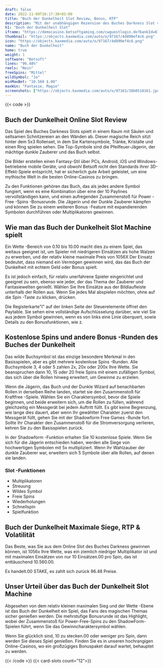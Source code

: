 ```yaml
---
draft: false
date: 2022-11-09T16:17:38+03:00
title: "Buch der Dunkelheit Slot Review, Bonus, RTP"
description: "Mit der unabhängigen Rezension des Buches Darkness Slot von Betsoft können Sie hier kostenlos oder echtes Geld spielen und hier einen Bonus erhalten!"
h1: "Buch der Dunkelheit Slot"
iframe: "https://democasino.betsoftgaming.com/cwguestlogin.do?bankId=675&CDN=AUTO&gameId=825"
thumbnail: "https://objects.kaxmedia.com/auto/o/97167/4d890ef4c6.png"
icon: "https://objects.kaxmedia.com/auto/o/97167/4d890ef4c6.png"
name: "Buch der Dunkelheit"
home: true
weight: 1
software: "Betsoft"
lines: "96.48%"
reels: "Nein"
freeSpins: "Mittel"
wildSymbol: "Ja"
minMaxBet: "10.560 $.00"
maxWin: "Fantasie, Magie"
screenshots: ["https://objects.kaxmedia.com/auto/o/97163/38b0518161.jpeg"]
---
```


{{< code >}}<h2>Buch der Dunkelheit Online Slot Review</h2><p>Das Spiel des Buches Darkness Slots spielt in einem Raum mit Säulen und seltsamen Schnitzereien an den Wänden ab. Dieser magische Reich sitzt hinter dem 5x3 Rollenset, in dem Sie Kartensymbole, Tränke, Kristalle und einen Ring spielen sehen. Die Top-Symbole sind die Pfeilfeuer-Jägerin, der mächtige dunkle Zauberer und das Buch selbst.</p><p>Die Bilder erstellen einen Fantasy-Stil über PCs, Android, iOS und Windows-betriebene mobile Geräte, und obwohl Betsoft nicht den Standards ihrer 3D-Effekt-Spiele entspricht, hat er sicherlich gute Arbeit geleistet, um eine mythische Welt in die besten Online-Casinos zu bringen.</p><p>Zu den Funktionen gehören das Buch, das als jedes andere Symbol fungiert, wenn es eine Kombination über eine der 10 Paylines vervollständigen kann, und einen aufregenden Zusammenstoß für Power -Free -Spins -Bonusrunde. Die Jägerin und der Dunkle Zauberer kämpfen und können Sie zu einem weiteren Bonus -Feature mit expandierenden Symbolen durchführen oder Multiplikatoren gewinnen.</p><h2>Wie man das Buch der Dunkelheit Slot Machine spielt</h2><p>Ein Wette -Bereich von 0.10 bis 10.00 macht dies zu einem Spiel, das weitaus geeignet ist, um Spieler mit niedrigeren Einsätzen als hohe Walzen zu erwerben, und der relativ kleine maximale Preis von 1056X Der Einsatz bedeutet, dass niemand ein Vermögen gewinnen wird, das das Buch der Dunkelheit mit echtem Geld oder Bonus spielt.</p><p>Es ist jedoch einfach, für relativ unerfahrene Spieler eingerichtet und geeignet zu sein, ebenso wie jeder, der das Thema der Zauberer und Fantasiewelten genießt. Wählen Sie Ihre Einsätze aus der Bildlaufleiste unterhalb der Rollen aus. Wenn Sie jedes Mal abspielen möchten, ohne auf die Spin -Taste zu klicken, drücken.</p><p>Die Registerkarte"I" auf der linken Seite der Steuerelemente öffnet den Paytable. Sie sehen eine vollständige Aufschlüsselung darüber, wie viel Sie aus jedem Symbol gewinnen, wenn es von links eine Linie überquert, sowie Details zu den Bonusfunktionen, wie z.</p><h2>Kostenlose Spins und andere Bonus -Runden des Buches der Dunkelheit</h2><p>Das wilde Buchsymbol ist das einzige besondere Merkmal in den Basisspielen, aber es gibt mehrere kostenlose Spins -Runden. Alle Buchsymbole 3, 4 oder 5 zahlen 2x, 20x oder 200x Ihre Wette. Sie beanspruchen dann 10, 15 oder 20 freie Spins mit einem zufälligen Symbol, das sich über die Rollen hinweg erweitert, um Gewinne zu erzielen.</p><p>Wenn die Jägerin, das Buch und der Dunkle Wizard auf benachbarten Rollen in derselben Reihe landen, startet sie den Zusammenstoß für Kraftfree -Spiele. Wählen Sie ein Charaktersymbol, bevor die Spiele beginnen, und beide erweitern sich, um die Rollen zu füllen, während gleichzeitig ein Messgerät bei jedem Auftritt füllt. Es gibt keine Begrenzung, wie lange dies dauert, aber wenn Ihr gewählter Charakter zuerst den Messgerät füllt, gehen Sie mit der Shadowform Free Games -Runde fort. Sollte Ihr Charakter den Zusammenstoß für die Stromversorgung verlieren, kehren Sie zu den Basisspielen zurück.</p><p>In der Shadowform -Funktion erhalten Sie 10 kostenlose Spiele. Wenn Sie sich für die Jägerin entschieden haben, werden alle Siege von hochwertigen Symbolen mit 5x multipliziert. Wenn Ihr Wahlzauber der dunkle Zauberer war, erweitern sich 5 Symbole über alle Rollen, auf denen sie landen.</p><h3>
Slot -Funktionen</h3><ul>
<li></span>
Multiplikatoren</li>
<li></span>
Streuung</li>
<li></span>
Wildes Symbol</li>
<li></span>
Freie Spins</li>
<li></span>
Wiederholungen</li>
<li></span>
Schnellspin</li>
<li></span>
Spielfunktion</li></ul><h2>Buch der Dunkelheit Maximale Siege, RTP & Volatilität</h2><p>Das Beste, was Sie aus dem Online Slot des Buches Darkness gewinnen können, ist 1056x Ihre Wette, was ein ziemlich niedriger Multiplikator ist und mit maximalen Einsätzen von nur 10 Einsätzen.00 pro Spin, das ist enttäuschend 10.560.00.</p><p>Es handelt.00 STAKE, es zahlt sich zurück 96.48 Preise.</p><h2>Unser Urteil über das Buch der Dunkelheit Slot Machine</h2><p>Abgesehen von dem relativ kleinen maximalen Sieg und der Wette -Ebene ist das Buch der Dunkelheit ein Spiel, das Fans des magischen Themas sicher genießen werden. Die mehrstufige Bonusrunde ist das Highlight, wobei der Zusammenstoß für Power-Free-Spins zu den ShadowForm-Spielen führt, wenn Sie das Gewinncharaktersymbol wählen.</p><p>Wenn Sie glücklich sind, 10 zu stecken.00 oder weniger pro Spin, dann werden Sie dieses Spiel genießen. Finden Sie es in unseren hochrangigen Online-Casinos, wo ein großzügiges Bonuspaket darauf wartet, behauptet zu werden.</p>{{< /code >}}
{{< card-slots count="12">}}